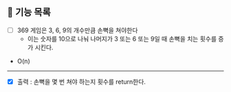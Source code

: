 ## 🚀 기능 목록
* [ ] 369 게임은 3, 6, 9의 개수만큼 손뼉을 쳐야한다
  * 이는 숫자를 10으로 나눠 나머지가 3 또는 6 또는 9일 때 손뼉을 치는 횟수를 증가 시킨다.
* O(n)

---

* [x] 출력 : 손뼉을 몇 번 쳐야 하는지 횟수를 return한다.
